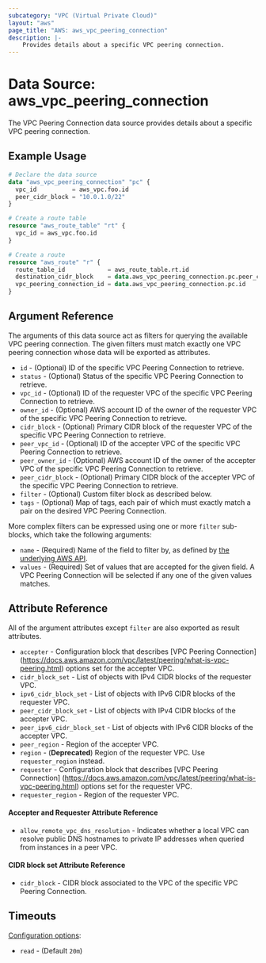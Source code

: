 ```yaml
---
subcategory: "VPC (Virtual Private Cloud)"
layout: "aws"
page_title: "AWS: aws_vpc_peering_connection"
description: |-
    Provides details about a specific VPC peering connection.
---
```


# Data Source: aws_vpc_peering_connection

The VPC Peering Connection data source provides details about
a specific VPC peering connection.

## Example Usage

```terraform
# Declare the data source
data "aws_vpc_peering_connection" "pc" {
  vpc_id          = aws_vpc.foo.id
  peer_cidr_block = "10.0.1.0/22"
}

# Create a route table
resource "aws_route_table" "rt" {
  vpc_id = aws_vpc.foo.id
}

# Create a route
resource "aws_route" "r" {
  route_table_id            = aws_route_table.rt.id
  destination_cidr_block    = data.aws_vpc_peering_connection.pc.peer_cidr_block
  vpc_peering_connection_id = data.aws_vpc_peering_connection.pc.id
}
```

## Argument Reference

The arguments of this data source act as filters for querying the available VPC peering connection.
The given filters must match exactly one VPC peering connection whose data will be exported as attributes.

* `id` - (Optional) ID of the specific VPC Peering Connection to retrieve.
* `status` - (Optional) Status of the specific VPC Peering Connection to retrieve.
* `vpc_id` - (Optional) ID of the requester VPC of the specific VPC Peering Connection to retrieve.
* `owner_id` - (Optional) AWS account ID of the owner of the requester VPC of the specific VPC Peering Connection to retrieve.
* `cidr_block` - (Optional) Primary CIDR block of the requester VPC of the specific VPC Peering Connection to retrieve.
* `peer_vpc_id` - (Optional) ID of the accepter VPC of the specific VPC Peering Connection to retrieve.
* `peer_owner_id` - (Optional) AWS account ID of the owner of the accepter VPC of the specific VPC Peering Connection to retrieve.
* `peer_cidr_block` - (Optional) Primary CIDR block of the accepter VPC of the specific VPC Peering Connection to retrieve.
* `filter` - (Optional) Custom filter block as described below.
* `tags` - (Optional) Map of tags, each pair of which must exactly match
  a pair on the desired VPC Peering Connection.

More complex filters can be expressed using one or more `filter` sub-blocks,
which take the following arguments:

* `name` - (Required) Name of the field to filter by, as defined by
  [the underlying AWS API](http://docs.aws.amazon.com/AWSEC2/latest/APIReference/API_DescribeVpcPeeringConnections.html).
* `values` - (Required) Set of values that are accepted for the given field.
  A VPC Peering Connection will be selected if any one of the given values matches.

## Attribute Reference

All of the argument attributes except `filter` are also exported as result attributes.

* `accepter` - Configuration block that describes [VPC Peering Connection]
(https://docs.aws.amazon.com/vpc/latest/peering/what-is-vpc-peering.html) options set for the accepter VPC.
* `cidr_block_set` - List of objects with IPv4 CIDR blocks of the requester VPC.
* `ipv6_cidr_block_set` - List of objects with IPv6 CIDR blocks of the requester VPC.
* `peer_cidr_block_set` - List of objects with IPv4 CIDR blocks of the accepter VPC.
* `peer_ipv6_cidr_block_set` - List of objects with IPv6 CIDR blocks of the accepter VPC.
* `peer_region` - Region of the accepter VPC.
* `region` - (**Deprecated**) Region of the requester VPC. Use `requester_region` instead.
* `requester` - Configuration block that describes [VPC Peering Connection]
(https://docs.aws.amazon.com/vpc/latest/peering/what-is-vpc-peering.html) options set for the requester VPC.
* `requester_region` - Region of the requester VPC.

#### Accepter and Requester Attribute Reference

* `allow_remote_vpc_dns_resolution` - Indicates whether a local VPC can resolve public DNS hostnames to
private IP addresses when queried from instances in a peer VPC.

#### CIDR block set Attribute Reference

* `cidr_block` - CIDR block associated to the VPC of the specific VPC Peering Connection.

## Timeouts

[Configuration options](https://developer.hashicorp.com/terraform/language/resources/syntax#operation-timeouts):

- `read` - (Default `20m`)
